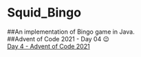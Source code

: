 # Squid_Bingo<br />
##An implementation of Bingo game in Java.<br />
##Advent of Code 2021 - Day 04 😉<br />
<a href="https://adventofcode.com/2021/day/4">Day 4 - Advent of Code 2021</a><br />
